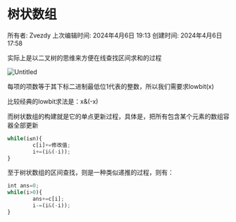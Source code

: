 # 树状数组

所有者: Zvezdy
上次编辑时间: 2024年4月6日 19:13
创建时间: 2024年4月6日 17:58

实际上是以二叉树的思维来方便在线查找区间求和的过程

![Untitled](%E6%A0%91%E7%8A%B6%E6%95%B0%E7%BB%84%20f51b0895d7ff49cf9f4e7745b0ccf17c/Untitled.png)

每项的项数等于其下标二进制最低位1代表的整数，所以我们需要求lowbit(x)

比较经典的lowbit求法是：x&(-x)

而树状数组的构建就是它的单点更新过程，具体是，把所有包含某个元素的数组容器全部更新

```jsx
while(i≤n){
		c[i]+=修改值;
		i+=(i&(-i));
}
```

至于树状数组的区间查找，则是一种类似递推的过程，则有：

```jsx
int ans=0;
while(i>0){
		ans+=c[i];
		i-=(i&(-i));
}
```